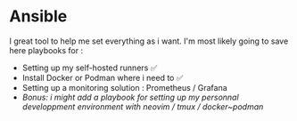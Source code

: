 # Ansible
I great tool to help me set everything as i want.
I'm most likely going to save here playbooks for :
 - Setting up my self-hosted runners ✅
 - Install Docker or Podman where i need to ✅
 - Setting up a monitoring solution : Prometheus / Grafana
 - *Bonus: i might add a playbook for setting up my personnal developpment environment with neovim / tmux / docker~podman*
